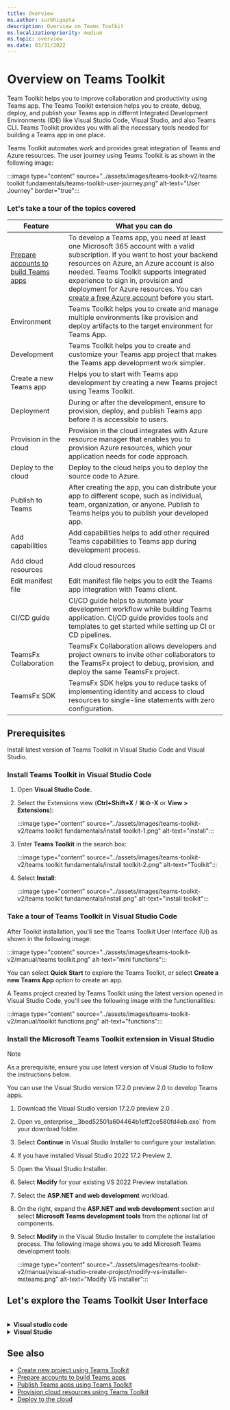 ```yaml
---
title: Overview
ms.author: surbhigupta
description: Overview on Teams Toolkit
ms.localizationpriority: medium
ms.topic: overview
ms.date: 03/31/2022
---
```


# Overview on Teams Toolkit

Team Toolkit helps you to improve collaboration and productivity using Teams app. The Teams Toolkit extension helps you to create, debug, deploy, and publish your Teams app in differnt Integrated Development Environments (IDE) like Visual Studio Code, Visual Studio, and also Teams CLI. Teams Toolkit provides you with all the necessary tools needed for building a Teams app in one place.

Teams Toolkit automates work and provides great integration of Teams and Azure resources. The user journey using Teams Toolkit is as shown in the following image:

:::image type="content" source="../assets/images/teams-toolkit-v2/teams toolkit fundamentals/teams-toolkit-user-journey.png" alt-text="User Journey" border="true":::

<!-- <br>**The Advantages of toolkit are:**

* Integrated identity
* Access to cloud storage
* Data from Microsoft Graph
* Azure and Microsoft 365 services with zero-configuration -->

### Let's take a tour of the topics covered

|Feature  |What you can do  |
|---------|---------|
|[Prepare accounts to build Teams apps](accounts.md)|To develop a Teams app, you need at least one Microsoft 365 account with a valid subscription. If you want to host your backend resources on Azure, an Azure account is also needed. Teams Toolkit supports integrated experience to sign in, provision and deployment for Azure resources. You can [create a free Azure account](https://azure.microsoft.com/free/) before you start.
|Environment| Teams Toolkit helps you to create and manage multiple environments like provision and deploy artifacts to the target environment for Teams App.|
|Development| Teams Toolkit helps you to create and customize your Teams app project that makes the Teams app development work simpler.|
|Create a new Teams app| Helps you to start with Teams app development by creating a new Teams project using Teams Toolkit.|
|Deployment| During or after the development, ensure to provision, deploy, and publish Teams app before it is accessible to users.      |
|Provision in the cloud |Provision in the cloud integrates with Azure resource manager that enables you to provision Azure resources, which your application needs for code approach.|
|Deploy to the cloud| Deploy to the cloud helps you to deploy the source code to Azure.      |
|Publish to Teams|After creating the app, you can distribute your app to different scope, such as individual, team, organization, or anyone. Publish to Teams helps you to publish your developed app. |
|Add capabilities |  Add capabilities helps to add other required Teams capabilities to Teams app during development process. |
|Add cloud resources| Add cloud resources |
|Edit manifest file| Edit manifest file helps you to edit the Teams app integration with Teams client. |
|CI/CD guide| CI/CD guide helps to automate your development workflow while building Teams application. CI/CD guide provides tools and templates to get started while setting up CI or CD pipelines.|
|TeamsFx Collaboration| TeamsFx Collaboration allows developers and project owners to invite other collaborators to the TeamsFx project to debug, provision, and deploy the same TeamsFx project.|
|TeamsFx SDK| TeamsFx SDK helps you to reduce tasks of implementing identity and access to cloud resources to single-line statements with zero configuration.|

## Prerequisites

Install latest version of Teams Toolkit in Visual Studio Code and Visual Studio.

### Install Teams Toolkit in Visual Studio Code

1. Open **Visual Studio Code.**
1. Select the Extensions view (**Ctrl+Shift+X** / **⌘⇧-X** or **View > Extensions**):

   :::image type="content" source="../assets/images/teams-toolkit-v2/teams toolkit fundamentals/install toolkit-1.png" alt-text="install":::

1. Enter **Teams Toolkit** in the search box:

   :::image type="content" source="../assets/images/teams-toolkit-v2/teams toolkit fundamentals/install toolkit-2.png" alt-text="Toolkit":::

1. Select **Install**:
  
   :::image type="content" source="../assets/images/teams-toolkit-v2/teams toolkit fundamentals/install.png" alt-text="install toolkit":::

<!-- > [!TIP]
> You can install Teams Toolkit from [Visual Studio Code Marketplace](https://marketplace.visualstudio.com/items?itemName=TeamsDevApp.ms-teams-vscode-extension). -->

### Take a tour of Teams Toolkit in Visual Studio Code

After Toolkit installation, you'll see the Teams Toolkit User Interface (UI) as shown in the following image:

:::image type="content" source="../assets/images/teams-toolkit-v2/manual/teams toolkit.png" alt-text="mini functions":::

You can select **Quick Start** to explore the Teams Toolkit, or select **Create a new Teams App** option to create an app.

 A Teams project created by Teams Toolkit using the latest version opened in Visual Studio Code, you'll see the following image with the functionalities:

 :::image type="content" source="../assets/images/teams-toolkit-v2/manual/toolkit functions.png" alt-text="functions":::

### Install the Microsoft Teams Toolkit extension in Visual Studio

>[!NOTE]
> As a prerequisite, ensure you use latest version of Visual Studio to follow the instructions below.

You can use the Visual Studio version 17.2.0 preview 2.0 to develop Teams apps.

1. Download the Visual Studio version 17.2.0 preview 2.0 .
1. Open vs_enterprise__3bed52501a604464b1eff2ce580fd4eb.exe` from your download folder.
1. Select **Continue** in Visual Studio Installer to configure your installation.
1. If you have installed Visual Studio 2022 17.2 Preview 2.
2. Open the Visual Studio Installer.
3. Select **Modify** for your existing VS 2022 Preview installation.
4. Select the **ASP.NET and web development** workload.
5. On the right, expand the **ASP.NET and web development** section and select **Microsoft Teams development tools** from the optional list of components.
6. Select **Modify** in the Visual Studio Installer to complete the installation process. The following image shows you to add Microsoft Teams development tools:

   :::image type="content" source="../assets/images/teams-toolkit-v2/manual/visual-studio-create-project/modify-vs-installer-msteams.png" alt-text="Modify VS installer":::

## Let's explore the Teams Toolkit User Interface

<br>

<details>
<summary><b>Visual studio code</b></summary>

|Features | Includes... | What you can do |
| --- | --- | --- |
| **Accounts** | &nbsp; | &nbsp; |
| &nbsp; | Microsoft 365 account | Use your Microsoft 365 account with a valid E5 subscription for building your app. |
| &nbsp; | Azure account | Use your Azure account for deploying app on Azure. |
| **Environment** | &nbsp; | &nbsp; |
| &nbsp; | Local | Deploy your app in the default local environment with local machine environment configurations. |
| &nbsp; | Dev | Deploy your app in the default dev environment with remote or cloud environment configurations. You can create more environments, as you need. |
| **Development** | &nbsp; | &nbsp; |
| &nbsp; | Create a new Teams app | Use the toolkit wizard to prepare project scaffolding for app development. |
| &nbsp; | View samples | Select any of Teams Toolkit's 12 sample apps. The toolkit downloads the app code from GitHub, and you can build the sample app. |
| &nbsp; | Add capabilities | Add other required Teams capabilities to Teams app during development process. |
| &nbsp; | Add cloud resources | Add optional cloud resources suitable for your app. |
| &nbsp; | Edit manifest file | Edit the Teams app integration with Teams client. |
| **Deployment** | &nbsp; | &nbsp; |
| &nbsp; | Provision in the cloud | Allocate Azure resources for your application. Teams Toolkit is integrated with Azure Resource Manager. |
| &nbsp; | Zip Teams metadata package | Create the app package that can be uploaded to Teams or Developer Portal. It contains the app manifest and app icons.  |
| &nbsp; | Deploy to the cloud | Deploy the source code to Azure. |
| &nbsp; | Publish to Teams | Publish your developed app and distribute it to scopes, such as personal, team, channel, or organization. |
| &nbsp; | Developer Portal for Teams | Use Developer Portal to configure and manage your Teams app. |
| &nbsp; | CI/CD guide | Automate your development workflow while building Teams application. |
| **Help and Feedback** | &nbsp; | &nbsp; |
| &nbsp; | Quick Start | View the Teams Toolkit Quick Start help within Visual Studio Code.  |
| &nbsp; | Documentation | Select to access the Microsoft Teams Developer Documentation. |
| &nbsp; | Report issues on GitHub | Select to access GitHub page and raise any issues. |

</details>

</details>

<details>
<summary><b>Visual Studio</b></summary>

|Features | Includes... | What you can do |
| --- | --- | --- |
| **Create a new project** | &nbsp; | &nbsp; |
| &nbsp; | Microsoft 365 account | Use your Microsoft 365 account with a valid E5 subscription for building your app. |
| &nbsp; | Azure account | Use your Azure account for deploying app on Azure. |
| **Configure you** | &nbsp; | &nbsp; |
| &nbsp; | Local | Deploy your app in the default local environment with local machine environment configurations. |
| &nbsp; | Dev | Deploy your app in the default dev environment with remote or cloud environment configurations. You can create more environments, as you need. |
| **Development** | &nbsp; | &nbsp; |
| &nbsp; | Create a new Teams app | Use the toolkit wizard to prepare project scaffolding for app development. |
| &nbsp; | View samples | Select any of Teams Toolkit's 12 sample apps. The toolkit downloads the app code from GitHub, and you can build the sample app. |
| &nbsp; | Add capabilities | Add other required Teams capabilities to Teams app during development process. |
| &nbsp; | Add cloud resources | Add optional cloud resources suitable for your app. |
| &nbsp; | Edit manifest file | Edit the Teams app integration with Teams client. |
| **Deployment** | &nbsp; | &nbsp; |
| &nbsp; | Provision in the cloud | Allocate Azure resources for your application. Teams Toolkit is integrated with Azure Resource Manager. |
| &nbsp; | Zip Teams metadata package | Create the app package that can be uploaded to Teams or Developer Portal. It contains the app manifest and app icons.  |
| &nbsp; | Deploy to the cloud | Deploy the source code to Azure. |
| &nbsp; | Publish to Teams | Publish your developed app and distribute it to scopes, such as personal, team, channel, or organization. |
| &nbsp; | Developer Portal for Teams | Use Developer Portal to configure and manage your Teams app. |
| &nbsp; | CI/CD guide | Automate your development workflow while building Teams application. |

</details>

<!-- ## Help and Feedback

You can select **Report issues on GitHub** in  Teams Toolkit to get **Quick support** from product expert. You can browse the issue before you create a new one, or visit [StackOverflow tag `teams-toolkit`](https://stackoverflow.com/questions/tagged/teams-toolkit) to submit feedback. -->

## See also

* [Create new project using Teams Toolkit](create-new-project.md)
* [Prepare accounts to build Teams apps](accounts.md)
* [Publish Teams apps using Teams Toolkit](publish-app.md)
* [Provision cloud resources using Teams Toolkit](provision-to-cloud.md)
* [Deploy to the cloud](deploy-to-cloud.md)
